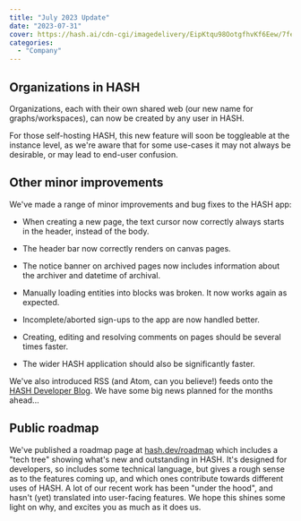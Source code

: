 ```yaml
---
title: "July 2023 Update"
date: "2023-07-31"
cover: https://hash.ai/cdn-cgi/imagedelivery/EipKtqu98OotgfhvKf6Eew/7feb9cea-9256-4dc3-a53e-c87e24975900/public
categories: 
  - "Company"
---
```


## Organizations in HASH

Organizations, each with their own shared web (our new name for graphs/workspaces), can now be created by any user in HASH.

For those self-hosting HASH, this new feature will soon be toggleable at the instance level, as we're aware that for some use-cases it may not always be desirable, or may lead to end-user confusion.

## Other minor improvements

We've made a range of minor improvements and bug fixes to the HASH app:

- When creating a new page, the text cursor now correctly always starts in the header, instead of the body.

- The header bar now correctly renders on canvas pages.

- The notice banner on archived pages now includes information about the archiver and datetime of archival.

- Manually loading entities into blocks was broken. It now works again as expected.

- Incomplete/aborted sign-ups to the app are now handled better.

- Creating, editing and resolving comments on pages should be several times faster.

- The wider HASH application should also be significantly faster.

We've also introduced RSS (and Atom, can you believe!) feeds onto the [HASH Developer Blog](https://hash.dev/blog). We have some big news planned for the months ahead...

## Public roadmap

We've published a roadmap page at [hash.dev/roadmap](https://hash.dev/roadmap) which includes a "tech tree" showing what's new and outstanding in HASH. It's designed for developers, so includes some technical language, but gives a rough sense as to the features coming up, and which ones contribute towards different uses of HASH. A lot of our recent work has been "under the hood", and hasn't (yet) translated into user-facing features. We hope this shines some light on why, and excites you as much as it does us.
